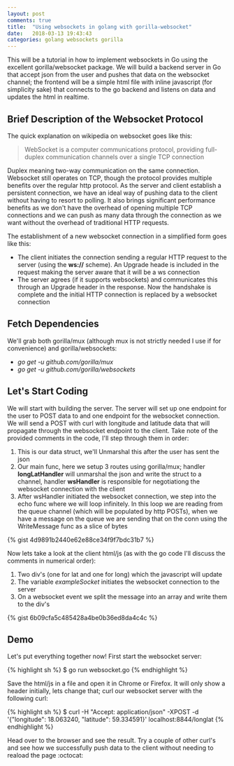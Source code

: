 ```yaml
---
layout: post
comments: true
title:  "Using websockets in golang with gorilla-websocket"
date:   2018-03-13 19:43:43
categories: golang websockets gorilla
---
```


This will be a tutorial in how to implement websockets in Go using the excellent gorilla/websocket package.
We will build a backend server in Go that accept json from the user and pushes that data on the websocket channel; the frontend will be a simple html file with inline javascript (for simplicity sake) that connects to the go backend and listens on data and updates the html in realtime.

<!-- more -->

## Brief Description of the Websocket Protocol
The quick explanation on wikipedia on websocket goes like this:

> WebSocket is a computer communications protocol, providing full-duplex communication channels over a single TCP connection

Duplex meaning two-way communication on the same connection. Websocket still operates on TCP, though the protocol provides multiple benefits over the regular http protocol. As the server and client establish a persistent connection, we have an ideal way of pushing data to the client without having to resort to polling. It also brings significant performance benefits as we don't have the overhead of opening multiple TCP connections and we can push as many data through the connection as we want without the overhead of traditional HTTP requests.

The establishment of a new websocket connection in a simplified form goes like this:
* The client initiates the connection sending a regular HTTP request to the server (using the **ws://** scheme). An Upgrade heade is included in the request making the server aware that it will be a ws connection
* The server agrees (if it supports websockets) and communicates this through an Upgrade header in the response. Now the handshake is complete and the initial HTTP connection is replaced by a websocket connection

## Fetch Dependencies
We'll grab both gorilla/mux (although mux is not strictly needed I use if for convenience) and gorilla/websockets:

* *go get -u github.com/gorilla/mux*
* *go get -u github.com/gorilla/websockets*

## Let's Start Coding
We will start with building the server. The server will set up one endpoint for the user to POST data to and one endpoint for the websocket connection. We will send a POST with curl with longitude and latitude data that will propagate through the websocket endpoint to the client.
Take note of the provided comments in the code, I'll step through them in order:

1. This is our data struct, we'll Unmarshal this after the user has sent the json
2. Our main func, here we setup 3 routes using gorilla/mux; handler **longLatHandler** will unmarshal the json and write the struct to a channel, handler **wsHandler** is responsible for negotiationg the websocket connection with the client
3. After wsHandler initiated the websocket connection, we step into the echo func where we will loop infinitely. In this loop we are reading from the queue channel (which will be populated by http POSTs), when we have a message on the queue we are sending that on the conn using the WriteMessage func as a slice of bytes


{% gist 4d9891b2440e62e88ce34f9f7bdc31b7 %}

Now lets take a look at the client html/js (as with the go code I'll discuss the comments in numerical order):

1. Two div's (one for lat and one for long) which the javascript will update
2. The variable *exampleSocket* initiates the websocket connection to the server
3. On a websocket event we split the message into an array and write them to the div's

{% gist 6b09cfa5c485428a4be0b36ed8da4c4c %}

## Demo
Let's put everything together now! First start the websocket server:

{% highlight sh %}
$ go run websocket.go
{% endhighlight %}

Save the html/js in a file and open it in Chrome or Firefox. It will only show a header initially, lets change that; curl our websocket server with the following curl:

{% highlight sh %}
$ curl -H "Accept: application/json" -XPOST -d '{"longitude": 18.063240, "latitude": 59.334591}' localhost:8844/longlat
{% endhighlight %}

Head over to the browser and see the result. Try a couple of other curl's and see how we successfully push data to the client without needing to reaload the page :octocat:
